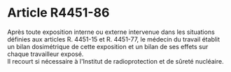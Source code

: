 # Article R4451-86

Après toute exposition interne ou externe intervenue dans les situations définies aux articles R. 4451-15 et R. 4451-77, le médecin du travail établit un bilan dosimétrique de cette exposition et un bilan de ses effets sur chaque travailleur exposé.   
Il recourt si nécessaire à l'Institut de radioprotection et de sûreté nucléaire.